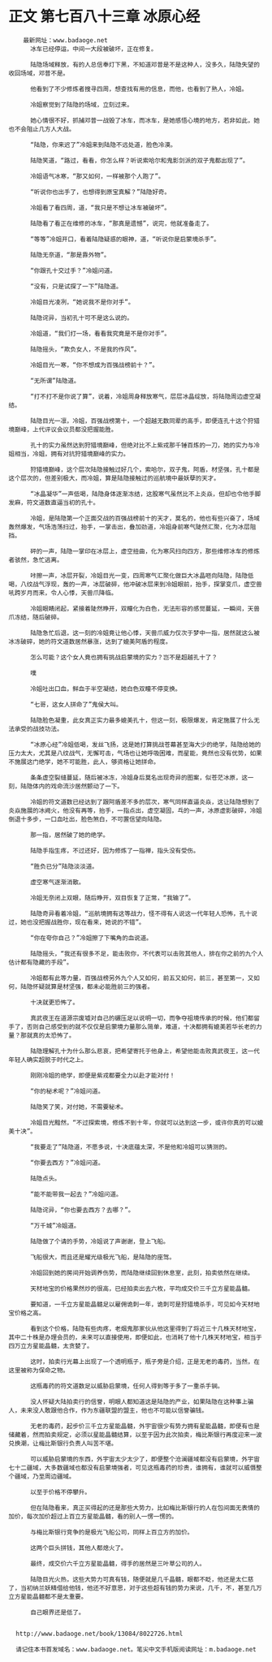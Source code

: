 # 正文 第七百八十三章 冰原心经
        最新网址：www.badaoge.net
          冰车已经停运，中间一大段被破坏，正在修复。
      
          陆隐场域释放，有的人总信奉灯下黑，不知道邓普是不是这种人，没多久，陆隐失望的收回场域，邓普不是。
      
          他看到了不少修炼者搜寻四周，想查找有用的信息，而他，也看到了熟人，冷姐。
      
          冷姐察觉到了陆隐的场域，立刻过来。
      
          她心情很不好，抓捕邓普一战毁了冰车，而冰车，是她感悟心境的地方，若非如此，她也不会阻止几方人大战。
      
          “陆隐，你来迟了”冷姐来到陆隐不远处道，脸色冷漠。
      
          陆隐笑道，“路过，看看，你怎么样？听说索哈尔和鬼影剑派的双子鬼都出现了”。
      
          冷姐语气冰寒，“那又如何，一样被那个人跑了”。
      
          “听说你也出手了，也想得到原宝真解？”陆隐好奇。
      
          冷姐看了看四周，道，“我只是不想让冰车被破坏”。
      
          陆隐看了看正在维修的冰车，“那真是遗憾”，说完，他就准备走了。
      
          “等等”冷姐开口，看着陆隐疑惑的眼神，道，“听说你是启蒙境杀手”。
      
          陆隐无奈道，“那是靠外物”。
      
          “你跟孔十交过手？”冷姐问道。
      
          “没有，只是试探了一下”陆隐道。
      
          冷姐目光凌冽，“她说我不是你对手”。
      
          陆隐诧异，当初孔十可不是这么说的。
      
          冷姐道，“我们打一场，看看我究竟是不是你对手”。
      
          陆隐摇头，“欺负女人，不是我的作风”。
      
          冷姐目光一寒，“你不想成为百强战榜前十？”。
      
          “无所谓”陆隐道。
      
          “打不打不是你说了算”，说着，冷姐周身释放寒气，层层冰晶绽放，将陆隐周边虚空凝结。
      
          陆隐目光一凛，冷姐，百强战榜第十，一个超越无数同辈的高手，即便连孔十这个狩猎境巅峰，上代评议会议员都没把握能胜。
      
          孔十的实力虽然达到狩猎境巅峰，但绝对比不上紫戎那千锤百炼的一刀，她的实力与冷姐相当，冷姐，拥有对抗狩猎境巅峰的实力。
      
          狩猎境巅峰，这个层次陆隐接触过好几个，索哈尔，双子鬼，阿盾，材坚强，孔十都是这个层次的，但差别极大，而冷姐，算是陆隐接触过的巡航境中最妖孽的天才。
      
          “冰晶凝华”一声低喝，陆隐身体逐渐冻结，这股寒气虽然比不上炎焱，但却也令他手脚发麻，符文道数直逼当初的孔十。
      
          冷姐，是陆隐第一个正面交战的百强战榜前十的天才，莫名的，他也有些兴奋了，场域轰然爆发，气场浩荡扫过，抬手，一掌击出，叠加劲道，冷姐身前寒气陡然汇聚，化为冰层阻挡。
      
          砰的一声，陆隐一掌印在冰层上，虚空扭曲，化为寒风扫向四方，那些维修冰车的修炼者骇然，急忙逃离。
      
          咔擦一声，冰层开裂，冷姐目光一变，四周寒气汇聚化做巨大冰晶咂向陆隐，陆隐低喝，八纹战气浮现，轰的一声，冰层破碎，他冲破冰层来到冷姐眼前，抬手，探掌变爪，虚空兽吼跨岁月而来，令人心悸，天兽爪降临。
      
          冷姐眼睛闭起，紧接着陡然睁开，双瞳化为白色，无法形容的感觉蔓延，一瞬间，天兽爪冻结，随后破碎。
      
          陆隐急忙后退，这一刻的冷姐竟让他心悸，天兽爪威力仅次于梦中一指，居然就这么被冰冻破碎，她的符文道数居然暴涨，达到了媲美阿盾的程度。
      
          怎么可能？这个女人竟也拥有挑战启蒙境的实力？岂不是超越孔十了？
      
          噗
      
          冷姐吐出口血，鲜血于半空凝结，她白色双瞳不停变换。
      
          “七哥，这女人拼命了”鬼侯大叫。
      
          陆隐脸色凝重，此女真正实力最多媲美孔十，但这一刻，极限爆发，肯定施展了什么无法承受的战技功法。
      
          “冰原心经”冷姐低喝，发丝飞扬，这是她打算挑战苍幕甚至海大少的绝学，陆隐给她的压力太大，尤其是八纹战气，无懈可击，气场也让她呼吸困难，而星能，竟然也没有优势，如果不施展这门绝学，她不可能胜，此人，够资格让她拼命。
      
          条条虚空裂缝蔓延，随后被冰冻，冷姐身后莫名出现奇异的图案，似苍茫冰原，这一刻，陆隐体内的戏命流沙居然颤动了一下。
      
          冷姐的符文道数已经达到了跟阿盾差不多的层次，寒气同样直逼炎焱，这让陆隐想到了炎焱施展的冰阙火，他没有再等，抬手，一指点出，虚空凝固，乓的一声，冰原虚影破碎，冷姐倒退十多步，一口血吐出，脸色煞白，不可置信望向陆隐。
      
          那一指，居然破了她的绝学。
      
          陆隐手指生疼，不过还好，因为修炼了一指禅，指头没有受伤。
      
          “胜负已分”陆隐淡淡道。
      
          虚空寒气逐渐消散。
      
          冷姐无奈闭上双眼，随后睁开，双目恢复了正常，“我输了”。
      
          陆隐奇异看着冷姐，“巡航境拥有这等战力，怪不得有人说这一代年轻人恐怖，孔十说过，她也没把握战胜你，现在看来，她说的不错”。
      
          “你在夸你自己？”冷姐擦了下嘴角的血说道。
      
          陆隐摇头，“我还有很多不足，能击败你，不代表可以击败其他人，排在你之前的九个人估计都有隐藏的手段”。
      
          冷姐都有此等力量，百强战榜另外九个人又如何，前五又如何，前三，甚至第一，又如何，陆隐怀疑就算是材坚强，都未必能胜前三的强者。
      
          十决就更恐怖了。
      
          真武夜王在道源宗废墟对自己的碾压足以说明一切，而争夺祖境传承的时候，他们都留手了，否则自己感受到的就不仅仅是启蒙境力量那么简单，难道，十决都拥有媲美若华长老的力量？那就真的太恐怖了。
      
          陆隐理解孔十为什么那么悲哀，把希望寄托于他身上，希望他能击败真武夜王，这一代年轻人确实超脱于时代之上。
      
          刚刚冷姐的绝学，即便是紫戎都要全力以赴才能对付！
      
          “你的秘术呢？”冷姐问道。
      
          陆隐笑了笑，对付她，不需要秘术。
      
          冷姐目光黯然，“不过探索境，修炼不到十年，你就可以达到这一步，或许你真的可以媲美十决”。
      
          “我要走了”陆隐道，不愿多说，十决底蕴太深，不是他和冷姐可以猜测的。
      
          “你要去西方？”冷姐问道。
      
          陆隐点头。
      
          “能不能带我一起去？”冷姐问道。
      
          陆隐诧异，“你也要去西方？去哪？”。
      
          “万千城”冷姐道。
      
          陆隐做了个请的手势，冷姐说了声谢谢，登上飞船。
      
          飞船很大，而且还是耀光级极光飞船，是陆隐的座驾。
      
          冷姐回到她的房间开始调养伤势，而陆隐继续回到休息室，此刻，拍卖依然在继续。
      
          天材地宝的价格果然炒的很高，已经拍卖出去六枚，平均成交价三千立方星能晶髓。
      
          要知道，一千立方星能晶髓足以雇佣诡刺一年，诡刺可是狩猎境杀手，可见如今天材地宝价格之高。
      
          看到这个价格，陆隐有些肉疼，老烟鬼那家伙从他这里得到了将近三十几株天材地宝，其中二十株是办理会员的，未来可以直接使用，即便如此，也消耗了他十几株天材地宝，相当于四万立方星能晶髓，太贪婪了。
      
          这时，拍卖行光幕上出现了一个透明瓶子，瓶子旁是介绍，正是无老的毒药，当然，在这里被称为保命之物。
      
          这瓶毒药的符文道数足以威胁启蒙境，任何人得到等于多了一重杀手锏。
      
          没人怀疑大陆拍卖行的信誉，明眼人都知道这是陆隐的产业，如果陆隐在这种事上骗人，未来没人敢跟他合作，作为东疆联盟的盟主，他也不可能以信誉骗钱。
      
          无老的毒药，起步价三千立方星能晶髓，外宇宙很少有势力拥有星能晶髓，即便有也是储藏着，然而拍卖规定，必须以星能晶髓结算，以至于因为此次拍卖，梅比斯银行再度迎来一波兑换潮，让梅比斯银行负责人叫苦不堪。
      
          可以威胁启蒙境的东西，外宇宙太少太少了，即便整个沧澜疆域都没有启蒙境，外宇宙七十二疆域，大多数疆域也都没有启蒙境强者，可见这瓶毒药的珍贵，谁拥有，谁就可以威慑整个疆域，乃至周边疆域。
      
          以至于价格不停攀升。
      
          但在陆隐看来，真正买得起的还是那些大势力，比如梅比斯银行的人在包间面无表情的加价，每次加价超过上百立方星能晶髓，看的别人一愣一愣的。
      
          与梅比斯银行竞争的是极光飞船公司，同样上百立方的加价。
      
          这两个巨头拼钱，其他人都熄火了。
      
          最终，成交价六千立方星能晶髓，得手的居然是三叶草公司的人。
      
          陆隐目光火热，这些大势力可真有钱，随便就是几千晶髓，眼都不眨，他还是太仁慈了，当初纳兰妖精借给他钱，他还不好意思，对于这些超有钱的势力来说，几千，不，甚至几万立方星能晶髓都不是太重要。
      
          自己眼界还是低了。
      
      
      http://www.badaoge.net/book/13084/8022726.html
      
      请记住本书首发域名：www.badaoge.net。笔尖中文手机版阅读网址：m.badaoge.net